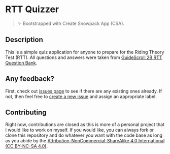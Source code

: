 # RTT Quizzer

> ✨ Bootstrapped with Create Snowpack App (CSA).

## Description

This is a simple quiz application for anyone to prepare for the Riding Theory Test (RTT). All questions and answers were taken from [GuideScroll 2B RTT Question Bank](https://guidescroll.com/2020/03/singapore-class-2b-riding-theory-test-question-bank/).

## Any feedback?

First, check out [issues page](https://github.com/teclu/RTT-Quizzer/issues) to see if there are any existing ones already. If not, then feel free to [create a new issue](https://github.com/teclu/RTT-Quizzer/issues/new) and assign an appropriate label.

## Contributing

Right now, contributions are closed as this is more of a personal project that I would like to work on myself. If you would like, you can always fork or clone this repository and do whatever you want with the code base as long as you abide by the [Attribution-NonCommercial-ShareAlike 4.0 International (CC BY-NC-SA 4.0)](https://creativecommons.org/licenses/by-nc-sa/4.0/).
